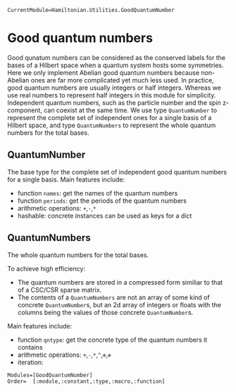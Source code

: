 ```@meta
CurrentModule=Hamiltonian.Utilities.GoodQuantumNumber
```

# Good quantum numbers

Good qunatum numbers can be considered as the conserved labels for the bases of a Hilbert space when a quantum system hosts some symmetries. Here we only implement Abelian good quantum numbers because non-Abelian ones are far more complicated yet much less used. In practice, good quantum numbers are usually integers or half integers. Whereas we use real numbers to represent half integers in this module for simplicity. Independent quantum numbers, such as the particle number and the spin z-component, can coexist at the same time. We use type `QuantumNumber` to represent the complete set of independent ones for a single basis of a Hilbert space, and type `QuantumNumbers` to represent the whole quantum numbers for the total bases.

## QuantumNumber

The base type for the complete set of independent good quantum numbers for a single basis. Main features include:
* function `names`: get the names of the quantum numbers
* function `periods`: get the periods of the quantum numbers
* arithmetic operations: `+`,`-`,`*`
* hashable: concrete instances can be used as keys for a dict

## QuantumNumbers

The whole quantum numbers for the total bases.

To achieve high efficiency:
* The quantum numbers are stored in a compressed form similiar to that of a CSC/CSR sparse matrix.
* The contents of a `QuantumNumbers` are not an array of some kind of concrete `QuantumNumber`s, but an 2d array of integers or floats with the columns being the values of those concrete `QuantumNumber`s.

Main features include:
* function `qntype`: get the concrete type of the quantum numbers it contains
* arithmetic operations: `+`,`-`,`*`,`^`,`⊗`,`⊕`
* iteration:

```@autodocs
Modules=[GoodQuantumNumber]
Order=  [:module,:constant,:type,:macro,:function]
```
